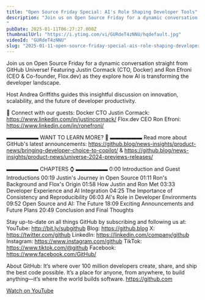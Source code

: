 ```yaml
---
title: "Open Source Friday Special: AI's Role Shaping Developer Tools"
description: "Join us on Open Source Friday for a dynamic conversation straight from GitHub Universe! Featuring Justin Cormack (CTO, Docker) and Ron Efroni (CEO & Co-founder, Flox.dev) as they explore how AI is transforming the developer landscape."
pubDate: 2025-01-11T06:27:27.000Z
thumbnailUrl: "https://i.ytimg.com/vi/GURdeT4zNNU/hqdefault.jpg"
videoId: "GURdeT4zNNU"
slug: "2025-01-11-open-source-friday-special-ais-role-shaping-developer-tools"
---
```


Join us on Open Source Friday for a dynamic conversation straight from GitHub Universe! Featuring Justin Cormack (CTO, Docker) and Ron Efroni (CEO & Co-founder, Flox.dev) as they explore how AI is transforming the developer landscape.

Host Andrea Griffiths guides this insightful discussion on innovation, scalability, and the future of developer productivity.

🔗 Connect with our guests:
Docker CTO Justin Cormack: https://www.linkedin.com/in/justincormack/
Flox.dev CEO Ron Efroni: https://www.linkedin.com/in/ronefroni/

▬▬▬▬▬▬ WANT TO LEARN MORE? 🚀  ▬▬▬▬▬▬ 
Read more about GitHub's latest announcements: https://github.blog/news-insights/product-news/bringing-developer-choice-to-copilot/ & https://github.blog/news-insights/product-news/universe-2024-previews-releases/

▬▬▬▬▬▬  CHAPTERS ⌚  ▬▬▬▬▬▬
0:00 Introduction and Guest Introductions
00:19 Justin's Journey in Open Source
01:11 Ron's Background and Flox's Origin
01:58 How Justin and Ron Met
03:33 Developer Experience and AI Integration
04:25 The Importance of Consistency and Reproducibility
06:03 AI's Role in Developer Environments
09:52 Open Source and AI: The Future
18:09 Exciting Announcements and Future Plans
20:49 Conclusion and Final Thoughts

Stay up-to-date on all things GitHub by subscribing and following us at:
YouTube: http://bit.ly/subgithub
Blog: https://github.blog
X: https://twitter.com/github
LinkedIn: https://linkedin.com/company/github
Instagram: https://www.instagram.com/github
TikTok: https://www.tiktok.com/@github
Facebook: https://www.facebook.com/GitHub/

About GitHub:
It’s where over 100 million developers create, share, and ship the best code possible. It’s a place for anyone, from anywhere, to build anything—it’s where the world builds software. https://github.com

[Watch on YouTube](https://www.youtube.com/watch?v=GURdeT4zNNU)
